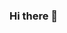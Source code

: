### Hi there 👋
[](https://github-readme-stats.vercel.app/api?username=ryouaki&show_icons=true&hide_border=true)
